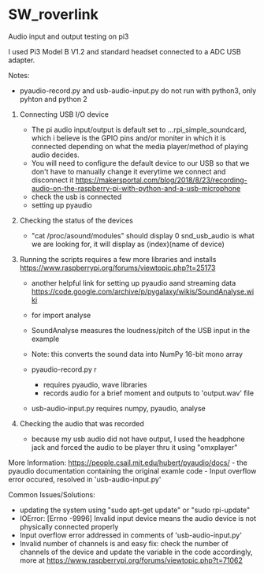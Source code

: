 # SW_roverlink
Audio input and output testing on pi3

I used Pi3 Model B V1.2  and standard headset connected to a ADC USB adapter.

Notes: 
- pyaudio-record.py and usb-audio-input.py do not run with python3, only pyhton and python 2


1. Connecting USB I/O device
    - The pi audio input/output is default set to ...rpi_simple_soundcard, which i believe is the GPIO pins and/or moniter in which it is connected depending on what the media player/method of playing audio decides.
    - You will need to configure the default device to our USB so that we don't have to manually change it everytime we connect and disconnect it
    https://makersportal.com/blog/2018/8/23/recording-audio-on-the-raspberry-pi-with-python-and-a-usb-microphone
    - check the usb is connected
    - setting up pyaudio
3. Checking the status of the devices
    - "cat /proc/asound/modules" should display 0 snd_usb_audio is what we are looking for, it will display as (index)(name of device)
4. Running the scripts requires a few more libraries and installs
    https://www.raspberrypi.org/forums/viewtopic.php?t=25173
    - another helpful link for setting up pyaudio aand streaming data
    https://code.google.com/archive/p/pygalaxy/wikis/SoundAnalyse.wiki
    - for import analyse
    - SoundAnalyse measures the loudness/pitch of the USB input in the example
    - Note: this converts the sound data into NumPy 16-bit mono array
    
    
    - pyaudio-record.py r
        - requires pyaudio, wave libraries
        - records audio for a brief moment and outputs to 'output.wav' file
    - usb-audio-input.py requires numpy, pyaudio, analyse
 
 5. Checking the audio that was recorded
    - because my usb audio did not have output, I used the headphone jack and forced the audio to be player thru it using "omxplayer"

 
 More Information:
    https://people.csail.mit.edu/hubert/pyaudio/docs/
    - the pyaudio documentation containing the original examle code
    - Input overflow error occured, resolved in 'usb-audio-input.py' 
 

 
 Common Issues/Solutions:
 - updating the system using "sudo apt-get update" or "sudo rpi-update"
 - IOError: [Errno -9996] Invalid input device means the audio device is not physically connected properly 
 - Input overflow error addressed in comments of 'usb-audio-input.py' 
 - Invalid number of channels is and easy fix: check the number of channels of the device and update the variable in the code accordingly, more at https://www.raspberrypi.org/forums/viewtopic.php?t=71062
 
